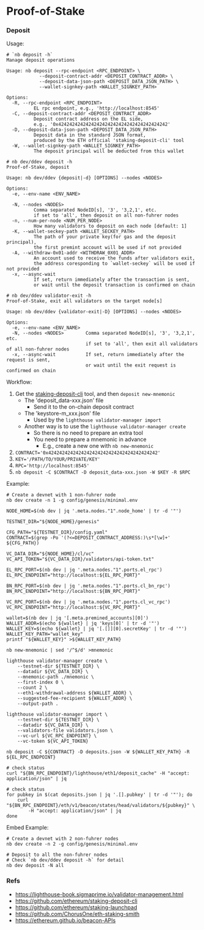 # Proof-of-Stake

### Deposit

Usage:

```
# `nb deposit -h`
Manage deposit operations

Usage: nb deposit --rpc-endpoint <RPC_ENDPOINT> \
            --deposit-contract-addr <DEPOSIT_CONTRACT_ADDR> \
            --deposit-data-json-path <DEPOSIT_DATA_JSON_PATH> \
            --wallet-signkey-path <WALLET_SIGNKEY_PATH>

Options:
  -R, --rpc-endpoint <RPC_ENDPOINT>
          EL rpc endpoint, e.g., 'http://localhost:8545'
  -C, --deposit-contract-addr <DEPOSIT_CONTRACT_ADDR>
          Deposit contract address on the EL side,
          e.g., '0x4242424242424242424242424242424242424242'
  -D, --deposit-data-json-path <DEPOSIT_DATA_JSON_PATH>
          Deposit data in the standard JSON format,
          produced by the ETH official 'staking-deposit-cli' tool
  -W, --wallet-signkey-path <WALLET_SIGNKEY_PATH>
          The deposit principal will be deducted from this wallet
```

```
# nb dev/ddev deposit -h
Proof-of-Stake, deposit

Usage: nb dev/ddev {deposit|-d} [OPTIONS] --nodes <NODES>

Options:
  -e, --env-name <ENV_NAME>

  -N, --nodes <NODES>
          Comma separated NodeID[s], '3', '3,2,1', etc.
          if set to 'all', then deposit on all non-fuhrer nodes
  -n, --num-per-node <NUM_PER_NODE>
          How many validators to deposit on each node [default: 1]
  -K, --wallet-seckey-path <WALLET_SECKEY_PATH>
          The path of your private key(for gas and the deposit principal),
          the first premint account will be used if not provided
  -A, --withdraw-0x01-addr <WITHDRAW_0X01_ADDR>
          An account used to receive the funds after validators exit,
          the address coresponding to `wallet-seckey` will be used if not provided
  -x, --async-wait
          If set, return immediately after the transaction is sent,
          or wait until the deposit transaction is confirmed on chain
```

```
# nb dev/ddev validator-exit -h
Proof-of-Stake, exit all validators on the target node[s]

Usage: nb dev/ddev {validator-exit|-D} [OPTIONS] --nodes <NODES>

Options:
  -e, --env-name <ENV_NAME>
  -N, --nodes <NODES>        Comma separated NodeID[s], '3', '3,2,1', etc.
                             if set to 'all', then exit all validators of all non-fuhrer nodes
  -x, --async-wait           If set, return immediately after the request is sent,
                             or wait until the exit request is confirmed on chain
```

Workflow:
1. Get the [staking-deposit-cli](https://github.com/ethereum/staking-deposit-cli) tool, and then `deposit new-mnemonic`
    - The 'deposit_data-xxx.json' file
        - Send it to the on-chain deposit contract
    - The 'keystore-m_xxx.json' file
        - Used by the `lighthouse validator-manager import`
    - Another way is to use the `lighthouse validator-manager create`
        - So there is no need to prepare an extra tool
        - You need to prepare a mnemonic in advance
            - E.g., create a new one with `nb new-mnemonic`
2. `CONTRACT='0x4242424242424242424242424242424242424242'`
3. `KEY='/PATH/TO/YOUR/PRIVATE/KEY'`
4. `RPC='http://localhost:8545'`
5. `nb deposit -C $CONTRACT -D deposit_data-xxx.json -W $KEY -R $RPC`

Example:

```shell
# Create a devnet with 1 non-fuhrer node
nb dev create -n 1 -g config/genesis/minimal.env

NODE_HOME=$(nb dev | jq '.meta.nodes."1".node_home' | tr -d '"')

TESTNET_DIR="${NODE_HOME}/genesis"

CFG_PATH="${TESTNET_DIR}/config.yaml"
CONTRACT=$(grep -Po '(?<=DEPOSIT_CONTRACT_ADDRESS:)\s*[\w]+' ${CFG_PATH})

VC_DATA_DIR="${NODE_HOME}/cl/vc"
VC_API_TOKEN="${VC_DATA_DIR}/validators/api-token.txt"

EL_RPC_PORT=$(nb dev | jq '.meta.nodes."1".ports.el_rpc')
EL_RPC_ENDPOINT="http://localhost:${EL_RPC_PORT}"

BN_RPC_PORT=$(nb dev | jq '.meta.nodes."1".ports.cl_bn_rpc')
BN_RPC_ENDPOINT="http://localhost:${BN_RPC_PORT}"

VC_RPC_PORT=$(nb dev | jq '.meta.nodes."1".ports.cl_vc_rpc')
VC_RPC_ENDPOINT="http://localhost:${VC_RPC_PORT}"

wallet=$(nb dev | jq '[.meta.premined_accounts][0]')
WALLET_ADDR=$(echo ${wallet} | jq 'keys[0]' | tr -d '"')
WALLET_KEY=$(echo ${wallet} | jq '[.[]][0].secretKey' | tr -d '"')
WALLET_KEY_PATH="wallet_key"
printf "${WALLET_KEY}" >${WALLET_KEY_PATH}

nb new-mnemonic | sed '/^$/d' >mnemonic

lighthouse validator-manager create \
    --testnet-dir ${TESTNET_DIR} \
    --datadir ${VC_DATA_DIR} \
    --mnemonic-path ./mnemonic \
    --first-index 0 \
    --count 2 \
    --eth1-withdrawal-address ${WALLET_ADDR} \
    --suggested-fee-recipient ${WALLET_ADDR} \
    --output-path .

lighthouse validator-manager import \
    --testnet-dir ${TESTNET_DIR} \
    --datadir ${VC_DATA_DIR} \
    --validators-file validators.json \
    --vc-url ${VC_RPC_ENDPOINT} \
    --vc-token ${VC_API_TOKEN}

nb deposit -C ${CONTRACT} -D deposits.json -W ${WALLET_KEY_PATH} -R ${EL_RPC_ENDPOINT}

# check status
curl "${BN_RPC_ENDPOINT}/lighthouse/eth1/deposit_cache" -H "accept: application/json" | jq

# check status
for pubkey in $(cat deposits.json | jq '.[].pubkey' | tr -d '"'); do
    curl "${BN_RPC_ENDPOINT}/eth/v1/beacon/states/head/validators/${pubkey}" \
        -H "accept: application/json" | jq
done
```

Embed Example:

```shell
# Create a devnet with 2 non-fuhrer nodes
nb dev create -n 2 -g config/genesis/minimal.env

# Deposit to all the non-fuhrer nodes
# Check `nb dev/ddev deposit -h` for detail
nb dev deposit -N all
```

### Refs

- https://lighthouse-book.sigmaprime.io/validator-management.html
- https://github.com/ethereum/staking-deposit-cli
- https://github.com/ethereum/staking-launchpad
- https://github.com/ChorusOne/eth-staking-smith
- https://ethereum.github.io/beacon-APIs
